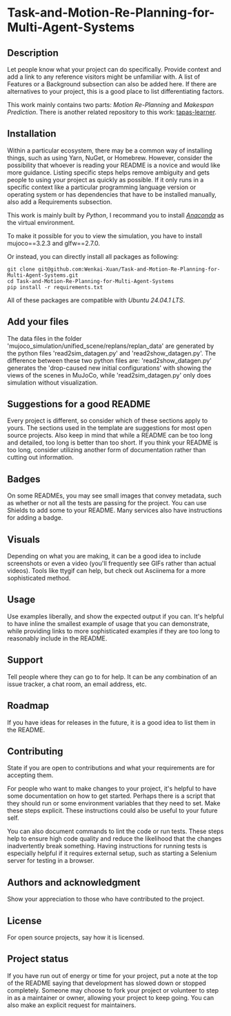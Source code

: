 # Task-and-Motion-Re-Planning-for-Multi-Agent-Systems

## Description

Let people know what your project can do specifically. Provide context and add a link to any reference visitors might be unfamiliar with. A list of Features or a Background subsection can also be added here. If there are alternatives to your project, this is a good place to list differentiating factors.

This work mainly contains two parts: *Motion Re-Planning* and *Makespan Prediction*. There is another related repository to this work: [tapas-learner](https://github.com/Wenkai-Xuan/tapas-learner.git).

## Installation
Within a particular ecosystem, there may be a common way of installing things, such as using Yarn, NuGet, or Homebrew. However, consider the possibility that whoever is reading your README is a novice and would like more guidance. Listing specific steps helps remove ambiguity and gets people to using your project as quickly as possible. If it only runs in a specific context like a particular programming language version or operating system or has dependencies that have to be installed manually, also add a Requirements subsection.

This work is mainly built by *Python*, I recommand you to install [*Anaconda*](https://www.anaconda.com/) as the virtual environment.

To make it possible for you to view the simulation, you have to install mujoco==3.2.3 and glfw==2.7.0.

Or instead, you can directly install all packages as following:

```
git clone git@github.com:Wenkai-Xuan/Task-and-Motion-Re-Planning-for-Multi-Agent-Systems.git
cd Task-and-Motion-Re-Planning-for-Multi-Agent-Systems
pip install -r requirements.txt
```

All of these packages are compatible with *Ubuntu 24.04.1 LTS*. 

## Add your files

The data files in the folder 'mujoco_simulation/unified_scene/replans/replan_data' are generated by the python files 'read2sim_datagen.py' and 'read2show_datagen.py'. The difference between these two python files are: 'read2show_datagen.py' generates the 'drop-caused new initial configurations' with showing the views of the scenes in MuJoCo, while 'read2sim_datagen.py' only does simulation without visualization.


## Suggestions for a good README

Every project is different, so consider which of these sections apply to yours. The sections used in the template are suggestions for most open source projects. Also keep in mind that while a README can be too long and detailed, too long is better than too short. If you think your README is too long, consider utilizing another form of documentation rather than cutting out information.



## Badges
On some READMEs, you may see small images that convey metadata, such as whether or not all the tests are passing for the project. You can use Shields to add some to your README. Many services also have instructions for adding a badge.

## Visuals
Depending on what you are making, it can be a good idea to include screenshots or even a video (you'll frequently see GIFs rather than actual videos). Tools like ttygif can help, but check out Asciinema for a more sophisticated method.


## Usage
Use examples liberally, and show the expected output if you can. It's helpful to have inline the smallest example of usage that you can demonstrate, while providing links to more sophisticated examples if they are too long to reasonably include in the README.

## Support
Tell people where they can go to for help. It can be any combination of an issue tracker, a chat room, an email address, etc.

## Roadmap
If you have ideas for releases in the future, it is a good idea to list them in the README.

## Contributing
State if you are open to contributions and what your requirements are for accepting them.

For people who want to make changes to your project, it's helpful to have some documentation on how to get started. Perhaps there is a script that they should run or some environment variables that they need to set. Make these steps explicit. These instructions could also be useful to your future self.

You can also document commands to lint the code or run tests. These steps help to ensure high code quality and reduce the likelihood that the changes inadvertently break something. Having instructions for running tests is especially helpful if it requires external setup, such as starting a Selenium server for testing in a browser.

## Authors and acknowledgment
Show your appreciation to those who have contributed to the project.

## License
For open source projects, say how it is licensed.

## Project status
If you have run out of energy or time for your project, put a note at the top of the README saying that development has slowed down or stopped completely. Someone may choose to fork your project or volunteer to step in as a maintainer or owner, allowing your project to keep going. You can also make an explicit request for maintainers.
